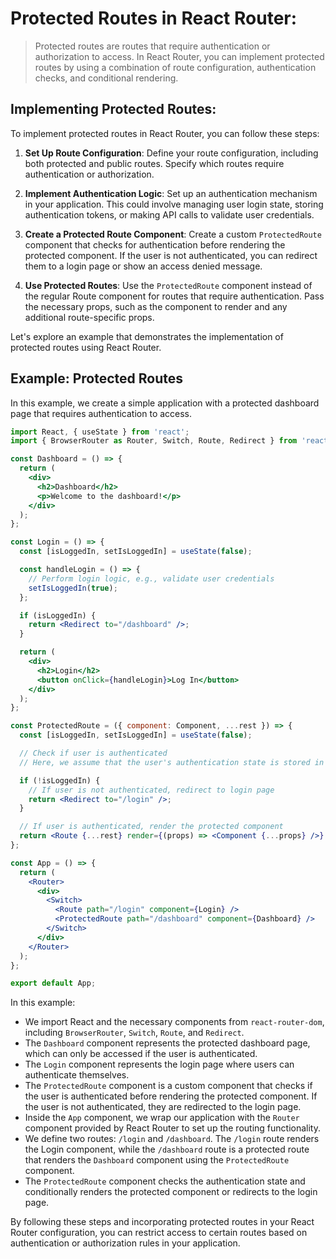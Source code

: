 # Protected Routes in React Router:

> Protected routes are routes that require authentication or authorization to access. In React Router, you can implement protected routes by using a combination of route configuration, authentication checks, and conditional rendering.

## Implementing Protected Routes:

To implement protected routes in React Router, you can follow these steps:

1. **Set Up Route Configuration**: Define your route configuration, including both protected and public routes. Specify which routes require authentication or authorization.

2. **Implement Authentication Logic**: Set up an authentication mechanism in your application. This could involve managing user login state, storing authentication tokens, or making API calls to validate user credentials.

3. **Create a Protected Route Component**: Create a custom `ProtectedRoute` component that checks for authentication before rendering the protected component. If the user is not authenticated, you can redirect them to a login page or show an access denied message.

4. **Use Protected Routes**: Use the `ProtectedRoute` component instead of the regular Route component for routes that require authentication. Pass the necessary props, such as the component to render and any additional route-specific props.

Let's explore an example that demonstrates the implementation of protected routes using React Router.

## Example: Protected Routes

In this example, we create a simple application with a protected dashboard page that requires authentication to access.

```jsx
import React, { useState } from 'react';
import { BrowserRouter as Router, Switch, Route, Redirect } from 'react-router-dom';

const Dashboard = () => {
  return (
    <div>
      <h2>Dashboard</h2>
      <p>Welcome to the dashboard!</p>
    </div>
  );
};

const Login = () => {
  const [isLoggedIn, setIsLoggedIn] = useState(false);

  const handleLogin = () => {
    // Perform login logic, e.g., validate user credentials
    setIsLoggedIn(true);
  };

  if (isLoggedIn) {
    return <Redirect to="/dashboard" />;
  }

  return (
    <div>
      <h2>Login</h2>
      <button onClick={handleLogin}>Log In</button>
    </div>
  );
};

const ProtectedRoute = ({ component: Component, ...rest }) => {
  const [isLoggedIn, setIsLoggedIn] = useState(false);

  // Check if user is authenticated
  // Here, we assume that the user's authentication state is stored in a state variable

  if (!isLoggedIn) {
    // If user is not authenticated, redirect to login page
    return <Redirect to="/login" />;
  }

  // If user is authenticated, render the protected component
  return <Route {...rest} render={(props) => <Component {...props} />} />;
};

const App = () => {
  return (
    <Router>
      <div>
        <Switch>
          <Route path="/login" component={Login} />
          <ProtectedRoute path="/dashboard" component={Dashboard} />
        </Switch>
      </div>
    </Router>
  );
};

export default App;
```

In this example:

* We import React and the necessary components from `react-router-dom`, including `BrowserRouter`, `Switch`, `Route`, and `Redirect`.
* The `Dashboard` component represents the protected dashboard page, which can only be accessed if the user is authenticated.
* The `Login` component represents the login page where users can authenticate themselves.
* The `ProtectedRoute` component is a custom component that checks if the user is authenticated before rendering the protected component. If the user is not authenticated, they are redirected to the login page.
* Inside the `App` component, we wrap our application with the `Router` component provided by React Router to set up the routing functionality.
* We define two routes: `/login` and `/dashboard`. The `/login` route renders the Login component, while the `/dashboard` route is a protected route that renders the `Dashboard` component using the `ProtectedRoute` component.
* The `ProtectedRoute` component checks the authentication state and conditionally renders the protected component or redirects to the login page.

By following these steps and incorporating protected routes in your React Router configuration, you can restrict access to certain routes based on authentication or authorization rules in your application.
